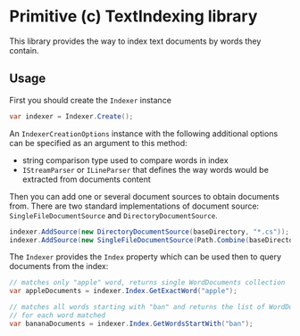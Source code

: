 # Primitive (c) TextIndexing library

This library provides the way to index text documents by words they contain.

## Usage

First you should create the `Indexer` instance

````C#
var indexer = Indexer.Create();
````

An `IndexerCreationOptions` instance with the following additional options can be specified as an argument to
this method:
 
- string comparison type used to compare words in index
- `IStreamParser` or `ILineParser` that defines the way words would be extracted from documents content

Then you can add one or several document sources to obtain documents
from. There are two standard implementations of document source:
`SingleFileDocumentSource` and `DirectoryDocumentSource`.

`````C#
indexer.AddSource(new DirectoryDocumentSource(baseDirectory, "*.cs")); 
indexer.AddSource(new SingleFileDocumentSource(Path.Combine(baseDirectory, "example.txt"));
`````

The `Indexer` provides the `Index` property which can be used then to query
documents from the index:

`````C#
// matches only "apple" word, returns single WordDocuments collection
var appleDocuments = indexer.Index.GetExactWord("apple");

// matches all words starting with "ban" and returns the list of WordDocuments
// for each word matched
var bananaDocuments = indexer.Index.GetWordsStartWith("ban");
`````
